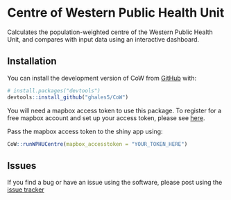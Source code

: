 # Centre of Western Public Health Unit

<!-- badges: start -->
<!-- badges: end -->

Calculates the population-weighted centre of the Western Public Health Unit, and
compares with input data using an interactive dashboard.

## Installation

You can install the development version of CoW from [GitHub](https://github.com/) with:

``` r
# install.packages("devtools")
devtools::install_github("ghales5/CoW")
```

You will need a mapbox access token to use this package. To register for a free
mapbox account and set up your access token, please see [here](https://docs.mapbox.com/help/getting-started/access-tokens/).

Pass the mapbox access token to the shiny app using:

```r
CoW::runWPHUCentre(mapbox_accesstoken = "YOUR_TOKEN_HERE")
```

## Issues

If you find a bug or have an issue using the software, please post using the [issue tracker](https://github.com/ghales5/CoW/issues)

